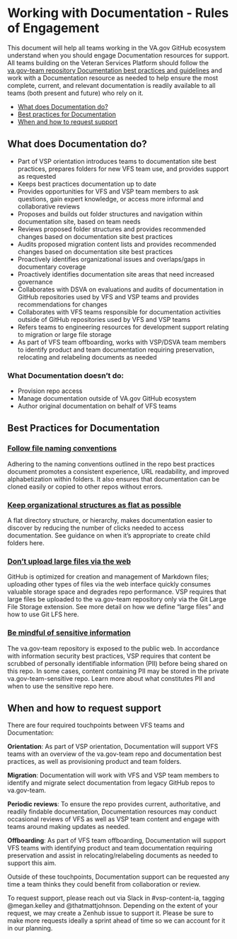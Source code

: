 # Working with Documentation - Rules of Engagement

This document will help all teams working in the VA.gov GitHub ecosystem understand when you should engage Documentation resources for support. All teams building on the Veteran Services Platform should follow the [va.gov-team repository Documentation best practices and guidelines](https://github.com/department-of-veterans-affairs/va.gov-team/blob/master/platform/working-with-vsp/orientation/repo-guidelines.md) and work with a Documentation resource as needed to help ensure the most complete, current, and relevant documentation is readily available to all teams \(both present and future\) who rely on it.

* [What does Documentation do?](working-with-documentation.md#what-does-documentation-do)
* [Best practices for Documentation](working-with-documentation.md#best-practices-for-documentation)
* [When and how to request support](working-with-documentation.md#when-and-how-to-request-support)

## What does Documentation do? <a id="#what-does-documentation-do"></a>

* Part of VSP orientation introduces teams to documentation site best practices, prepares folders for new VFS team use, and provides support as requested
* Keeps best practices documentation up to date
* Provides opportunities for VFS and VSP team members to ask questions, gain expert knowledge, or access more informal and collaborative reviews
* Proposes and builds out folder structures and navigation within documentation site, based on team needs
* Reviews proposed folder structures and provides recommended changes based on documentation site best practices
* Audits proposed migration content lists and provides recommended changes based on documentation site best practices
* Proactively identifies organizational issues and overlaps/gaps in documentary coverage
* Proactively identifies documentation site areas that need increased governance
* Collaborates with DSVA on evaluations and audits of documentation in GitHub repositories used by VFS and VSP teams and provides recommendations for changes
* Collaborates with VFS teams responsible for documentation activities outside of GitHub repositories used by VFS and VSP teams
* Refers teams to engineering resources for development support relating to migration or large file storage
* As part of VFS team offboarding, works with VSP/DSVA team members to identify product and team documentation requiring preservation, relocating and relabeling documents as needed

### What Documentation doesn’t do:

* Provision repo access
* Manage documentation outside of VA.gov GitHub ecosystem
* Author original documentation on behalf of VFS teams

## Best Practices for Documentation <a id="#best-practices-for-documentation"></a>

### [Follow file naming conventions](https://github.com/department-of-veterans-affairs/va.gov-team/blob/master/platform/working-with-vsp/orientation/repo-guidelines.md#naming-conventions)

Adhering to the naming conventions outlined in the repo best practices document promotes a consistent experience, URL readability, and improved alphabetization within folders. It also ensures that documentation can be cloned easily or copied to other repos without errors.

### [Keep organizational structures as flat as possible](https://github.com/department-of-veterans-affairs/va.gov-team/blob/master/platform/working-with-vsp/orientation/repo-guidelines.md#create-folders)

A flat directory structure, or hierarchy, makes documentation easier to discover by reducing the number of clicks needed to access documentation. See guidance on when it’s appropriate to create child folders here.

### [Don’t upload large files via the web](https://github.com/department-of-veterans-affairs/va.gov-team/blob/master/platform/working-with-vsp/orientation/repo-guidelines.md#large-files)

GitHub is optimized for creation and management of Markdown files; uploading other types of files via the web interface quickly consumes valuable storage space and degrades repo performance. VSP requires that large files be uploaded to the va.gov-team repository only via the Git Large File Storage extension. See more detail on how we define “large files” and how to use Git LFS here.

### [Be mindful of sensitive information](https://github.com/department-of-veterans-affairs/va.gov-team/blob/master/platform/working-with-vsp/orientation/repo-guidelines.md#public-vs-private)

The va.gov-team repository is exposed to the public web. In accordance with information security best practices, VSP requires that content be scrubbed of personally identifiable information \(PII\) before being shared on this repo. In some cases, content containing PII may be stored in the private va.gov-team-sensitive repo. Learn more about what constitutes PII and when to use the sensitive repo here.

## When and how to request support <a id="#when-and-how-to-request-support"></a>

There are four required touchpoints between VFS teams and Documentation:

**Orientation**: As part of VSP orientation, Documentation will support VFS teams with an overview of the va.gov-team repo and documentation best practices, as well as provisioning product and team folders.

**Migration**: Documentation will work with VFS and VSP team members to identify and migrate select documentation from legacy GitHub repos to va.gov-team.

**Periodic reviews**: To ensure the repo provides current, authoritative, and readily findable documentation, Documentation resources may conduct occasional reviews of VFS as well as VSP team content and engage with teams around making updates as needed.

**Offboarding**: As part of VFS team offboarding, Documentation will support VFS teams with identifying product and team documentation requiring preservation and assist in relocating/relabeling documents as needed to support this aim.

Outside of these touchpoints, Documentation support can be requested any time a team thinks they could benefit from collaboration or review.

To request support, please reach out via Slack in \#vsp-content-ia, tagging @megan.kelley and @thatmattjohnson. Depending on the extent of your request, we may create a Zenhub issue to support it. Please be sure to make more requests ideally a sprint ahead of time so we can account for it in our planning.

